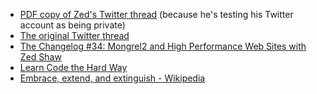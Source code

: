 - [PDF copy of Zed's Twitter thread](https://changelog-assets.s3.amazonaws.com/zed-shaw-twitter-thread.pdf) (because he's testing his Twitter account as being private)
- [The original Twitter thread](https://twitter.com/zedshaw/status/981343864274538498)
- [The Changelog #34: Mongrel2 and High Performance Web Sites with Zed Shaw](https://changelog.com/podcast/34)
- [Learn Code the Hard Way](https://learncodethehardway.org/)
- [Embrace, extend, and extinguish - Wikipedia](https://en.wikipedia.org/wiki/Embrace,_extend,_and_extinguish)
